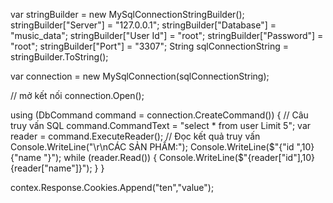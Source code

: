 var stringBuilder = new MySqlConnectionStringBuilder();
    stringBuilder["Server"] = "127.0.0.1";
    stringBuilder["Database"] = "music_data";
    stringBuilder["User Id"] = "root";
    stringBuilder["Password"] = "root";
    stringBuilder["Port"] = "3307";
String sqlConnectionString = stringBuilder.ToString();

var connection = new MySqlConnection(sqlConnectionString);

// mở kết nối
connection.Open();

using (DbCommand command = connection.CreateCommand())
{
    // Câu truy vấn SQL
    command.CommandText = "select * from user Limit 5";
    var reader = command.ExecuteReader();
    // Đọc kết quả truy vấn
    Console.WriteLine("\r\nCÁC SẢN PHẨM:");
    Console.WriteLine($"{"id ",10} {"name "}");
    while (reader.Read())
    {
    Console.WriteLine($"{reader["id"],10} {reader["name"]}");
    }
}

<!-- Viet Cookie -->

contex.Response.Cookies.Append("ten","value");
